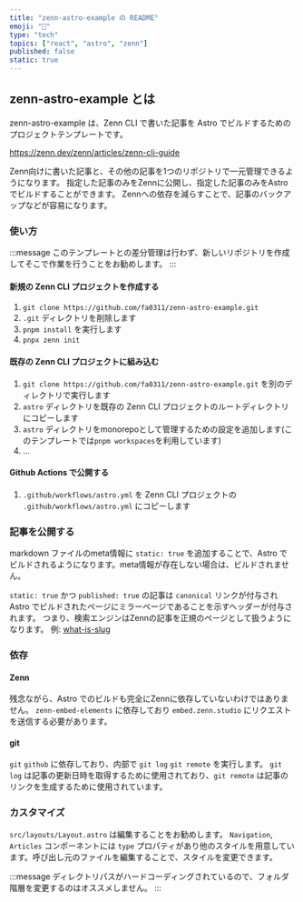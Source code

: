 ```yaml
---
title: "zenn-astro-example の README"
emoji: "🐥"
type: "tech"
topics: ["react", "astro", "zenn"]
published: false
static: true
---
```


## zenn-astro-example とは

zenn-astro-example は、Zenn CLI で書いた記事を Astro でビルドするためのプロジェクトテンプレートです。

https://zenn.dev/zenn/articles/zenn-cli-guide

Zenn向けに書いた記事と、その他の記事を1つのリポジトリで一元管理できるようになります。
指定した記事のみをZennに公開し、指定した記事のみをAstroでビルドすることができます。
Zennへの依存を減らすことで、記事のバックアップなどが容易になります。

### 使い方

:::message
このテンプレートとの差分管理は行わず、新しいリポジトリを作成してそこで作業を行うことをお勧めします。
:::

#### 新規の Zenn CLI プロジェクトを作成する

1. `git clone https://github.com/fa0311/zenn-astro-example.git`
1. `.git` ディレクトリを削除します
1. `pnpm install` を実行します
1. `pnpx zenn init`

#### 既存の Zenn CLI プロジェクトに組み込む

1. `git clone https://github.com/fa0311/zenn-astro-example.git` を別のディレクトリで実行します
1. `astro` ディレクトリを既存の Zenn CLI プロジェクトのルートディレクトリにコピーします
1. `astro` ディレクトリをmonorepoとして管理するための設定を追加します(このテンプレートでは`pnpm workspaces`を利用しています)
1. ...

#### Github Actions で公開する

1. `.github/workflows/astro.yml` を Zenn CLI プロジェクトの `.github/workflows/astro.yml` にコピーします

### 記事を公開する

markdown ファイルのmeta情報に `static: true` を追加することで、Astro でビルドされるようになります。meta情報が存在しない場合は、ビルドされません。

`static: true` かつ `published: true` の記事は `canonical` リンクが付与され Astro でビルドされたページにミラーページであることを示すヘッダーが付与されます。
つまり、検索エンジンはZennの記事を正規のページとして扱うようになります。
例: [what-is-slug](/zenn-astro-example/articles/what-is-slug)

### 依存

#### Zenn

残念ながら、Astro でのビルドも完全にZennに依存していないわけではありません。
`zenn-embed-elements` に依存しており `embed.zenn.studio` にリクエストを送信する必要があります。

#### git

`git` `github` に依存しており、内部で `git log` `git remote` を実行します。
`git log` は記事の更新日時を取得するために使用されており、`git remote` は記事のリンクを生成するために使用されています。

### カスタマイズ

`src/layouts/Layout.astro` は編集することをお勧めします。
`Navigation`, `Articles` コンポーネントには `type` プロパティがあり他のスタイルを用意しています。呼び出し元のファイルを編集することで、スタイルを変更できます。

:::message
ディレクトリパスがハードコーディングされているので、フォルダ階層を変更するのはオススメしません。
:::
